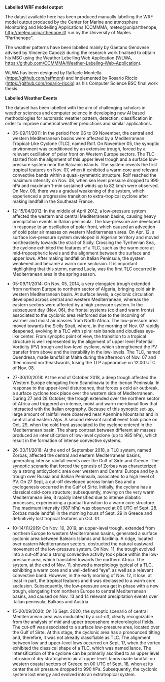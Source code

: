 **Labelled WRF model output**

The datast available here has been produced manually labelling the WRF model output produced by the Center for Marine and atmosphere Monitoring and Modelling Applications (CCMMMA, meteo@uniparthenope, http://meteo.uniparthenope.it) run by the University of Naples "Parthenope".

The weather patterns have been labelled mainly by Gaetano Genovese advised by Vincenzo Capozzi during the research work finalised to obtain his MSC using the Weather Lebelling Web Application (WLWA, https://github.com/CCMMMA/Weather-Labeling-Web-Application).

WLWA has been designed by Raffaele Montella (https://github.com/raffmont) and implemented by Rosario Riccio (https://github.com/rosario-riccio) as his Computer Science BSC final work thesis.

**Labelled Weather Events**

The dataset has been labelled with the aim of challenging scholars in weather sciences and computer science in developing new AI based methodologies for automatic weather pattern, detection, classification in order to improve numerical weather predictions and similar applications.

* 05-09/11/2011:
In the period from 06 to 09 November, the central and western Mediterranean basins were affected by a Mediterranean Tropical-Like Cyclone (TLC), named Rolf. On November 05, the synoptic environment was conditioned by an extensive trough, forced by a relevant oscillation of polar front on Western Europe sectors. The TLC started from the alignment of this upper level trough and a surface low-pressure system near the Balcanic islands. The system reveals the first tropical features on Nov. 07, when it exhibited a warm core and relevant convective bands within a quasi-symmetric structure. Rolf reached the maximum intensity on Nov. 08, when sea level pressure dropped to 990 hPa and maximum 1-min sustained winds up to 82 km/h were observed. On Nov. 09, there was a gradual weakening of the system, which experienced a progressive transition to extra-tropical cyclone after making landfall in the Southeast France. 

* 12-15/04/2012:
In the middle of April 2012, a low-pressure system affected the western and central Mediterranean basins, causing heavy precipitation events in Italian peninsula. The low-pressure are developed in response to an oscillation of polar front, which caused an advection of cold polar air masses on western Mediterranean area. On Apr. 12, a surface low-pressure system developed in Algerian territory and moved northeasterly towards the strait of Sicily. Crossing the Tyrrhenian Sea, the cyclone exhibited the features of a TLC, such as the warm core at mid-tropospheric levels and the alignment between the surface and upper lows. After making landfall on Italian Peninsula, the system weakened and became a warm core seclusion. It is important highlighting that this storm, named Lucia, was the first TLC occurred in Mediterranean area in the spring season.  

* 05-09/11/2014:
On Nov. 05, 2014, a very elongated trough extended from northern Europe to northern sector of Algeria, bringing cold air in western Mediterranean basin. At surface levels, a cyclonic circulation developed across central and western Mediterranean, whereas the eastern sectors were affected by a high-pressure system. In the subsequent day (Nov. 06), the frontal systems (cold and warm fronts) associated to the cyclonic area reinforced due to the incoming of warmer and moist air masses from North Africa. The low-pressure area moved towards the Sicily Strait, where, in the morning of Nov. 07 rapidly deepened, evolving in a TLC with spiral rain bands and cloudless eye-like center. From synoptic point of view, the transition to a tropical structure is well represented by the alignment of upper level Potential Vorticity (PV) trough and low-level cyclone, which strengthened the PV transfer from above and the instability in the low-levels. The TLC, named Quendresa, made landfall at Malta during the afternoon of Nov. 07 and then moved northeastwards, losing the TLP appearance on 12:00 UTC of Nov. 08.

* 27-30/10/2018:
At the end of October 2018, a deep trough affected the Western Europe elongating from Scandinavia to the Iberian Peninsula. In response to the upper-level disturbance, that forces a cold air outbreak, a surface cyclone took place over the western side of Mediterranean. During 27 and 28 October, the trough extended over the northern sector of Africa and triggered an intense, moist and warm meridional flow that interacted with the Italian orography. Because of this synoptic set-up, large amount of rainfall were observed near Apennine Mountains and in central and eastern Alps. A second relevant rainfall event took place on Oct. 29, when the cold front associated to the cyclone entered in the Mediterranean basin. The sharp contrast between different air masses produced an intensification of low-level cyclone (up to 985 hPa), which result in the formation of intense convective systems.   


* 26-30/11/2018:
At the end of September 2018, a TLC system, named Zorbas, affected the central and eastern Mediterranean basins, generating intense rainfall events over the Gulf of Sirte and Greece. The synoptic scenario that forced the genesis of Zorbas was characterized by a strong anticyclonic area over western and Central Europe and by a trough over Russia and Balkan Peninsula, associated to a high level of PV. On 27 Sept, a cut-off developed across Ionian Sea and a cyclogenesis occurred in the Gulf of Sirte. Initially, the cyclone has a classical cold-core structure; subsequently, moving on the very warm Mediterranean Sea, it rapidly intensified due to intense diabatic processes, experiencing a gradual transition to a warm core structure. The maximum intensity (987 hPa) was observed at 00 UTC of Sept. 28. Zorbas made landfall in the morning hours of Sept. 29 in Greece and definitively lost tropical features on Oct. 01. 

* 10-14/11/2019:
On Nov. 10, 2019, an upper-level trough, extended from northern Europe to western Mediterranean basins, generated a surface cyclonic area between Balearic Islands and Sardinia. A ridge, located over eastern Mediterranean sectors, obstructed the natural eastward movement of the low-pressure system. On Nov. 11, the trough evolved into a cut-off and a strong convective activity took place within the low-pressure area, which translated towards the northern Africa. The system, at the end of Nov. 11, showed a morphology typical of a TLC, exhibiting a warm core and a well-defined “eye”, as well as a relevant convective band. However, in the early morning of Nov. 12, it lose, at least in part, the tropical features and it was declassed to a warm core seclusion. Subsequently, the low-pressure area get in phase with a new trough, elongating from northern Europe to central Mediterranean basins, and caused on Nov. 13 and 14 relevant precipitation events over Italian peninsula, Balkans and Austria.  

* 15-20/09/2020:
On 16 Sept. 2020, the synoptic scenario of central Mediterranean area was modulated by a cut-off, clearly recognizable from the analysis of mid and upper troposphere meteorological fields. The cut-off was associated to a surface low-pressure area, located over the Gulf of Sirte. At this stage, the cyclonic area has a pronounced tilting and, therefore, it was not already classifiable as TLC. The alignment between low and upper-level lows occurred on Sept. 17, when the vortex exhibited the classical shape of a TLC, which was named Ianos. The intensification of the cyclone can be primarily ascribed to an upper level intrusion of dry stratospheric air at upper level. Ianos made landfall on western coastal sectors of Greece on 00 UTC of Sept. 18, when at its center the air pressure dropped to 990 hPa. Subsequently, the cyclonic system lost energy and evolved into an extratropical system.  
